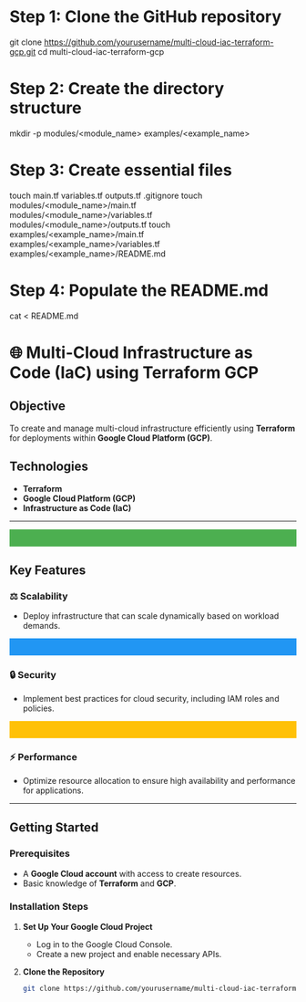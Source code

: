 # Step 1: Clone the GitHub repository
git clone https://github.com/yourusername/multi-cloud-iac-terraform-gcp.git
cd multi-cloud-iac-terraform-gcp

# Step 2: Create the directory structure
mkdir -p modules/<module_name> examples/<example_name>

# Step 3: Create essential files
touch main.tf variables.tf outputs.tf .gitignore
touch modules/<module_name>/main.tf \
      modules/<module_name>/variables.tf \
      modules/<module_name>/outputs.tf
touch examples/<example_name>/main.tf \
      examples/<example_name>/variables.tf \
      examples/<example_name>/README.md

# Step 4: Populate the README.md
cat <<EOL > README.md
# 🌐 Multi-Cloud Infrastructure as Code (IaC) using Terraform GCP

## Objective
To create and manage multi-cloud infrastructure efficiently using **Terraform** for deployments within **Google Cloud Platform (GCP)**.

## Technologies
- **Terraform**
- **Google Cloud Platform (GCP)**
- **Infrastructure as Code (IaC)**

---

<div align="center">
    <svg width="100%" height="30">
        <rect width="100%" height="100%" fill="#4CAF50"/>
    </svg>
</div>

## Key Features

### ⚖️ Scalability
- Deploy infrastructure that can scale dynamically based on workload demands.

<div align="center">
    <svg width="100%" height="30">
        <rect width="100%" height="100%" fill="#2196F3"/>
    </svg>
</div>

### 🔒 Security
- Implement best practices for cloud security, including IAM roles and policies.

<div align="center">
    <svg width="100%" height="30">
        <rect width="100%" height="100%" fill="#FFC107"/>
    </svg>
</div>

### ⚡ Performance
- Optimize resource allocation to ensure high availability and performance for applications.

---

## Getting Started

### Prerequisites
- A **Google Cloud account** with access to create resources.
- Basic knowledge of **Terraform** and **GCP**.

### Installation Steps

1. **Set Up Your Google Cloud Project**
   - Log in to the Google Cloud Console.
   - Create a new project and enable necessary APIs.

2. **Clone the Repository**
   ```bash
   git clone https://github.com/yourusername/multi-cloud-iac-terraform-gcp.git
